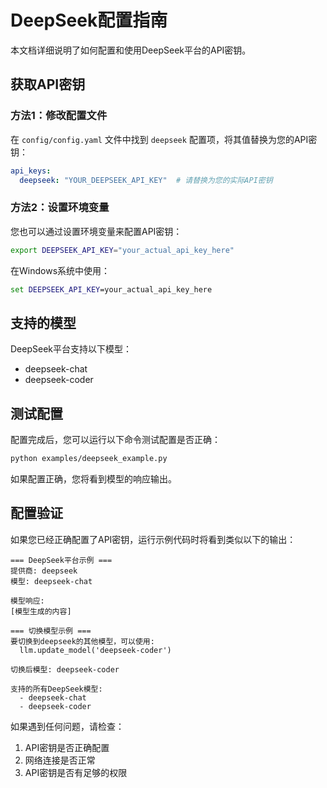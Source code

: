 ﻿# DeepSeek配置指南

本文档详细说明了如何配置和使用DeepSeek平台的API密钥。

## 获取API密钥

### 方法1：修改配置文件

在 `config/config.yaml` 文件中找到 `deepseek` 配置项，将其值替换为您的API密钥：

```yaml
api_keys:
  deepseek: "YOUR_DEEPSEEK_API_KEY"  # 请替换为您的实际API密钥
```

### 方法2：设置环境变量

您也可以通过设置环境变量来配置API密钥：

```bash
export DEEPSEEK_API_KEY="your_actual_api_key_here"
```

在Windows系统中使用：

```cmd
set DEEPSEEK_API_KEY=your_actual_api_key_here
```

## 支持的模型

DeepSeek平台支持以下模型：

- deepseek-chat
- deepseek-coder

## 测试配置

配置完成后，您可以运行以下命令测试配置是否正确：

```bash
python examples/deepseek_example.py
```

如果配置正确，您将看到模型的响应输出。

## 配置验证

如果您已经正确配置了API密钥，运行示例代码时将看到类似以下的输出：

```
=== DeepSeek平台示例 ===
提供商: deepseek
模型: deepseek-chat

模型响应:
[模型生成的内容]

=== 切换模型示例 ===
要切换到deepseek的其他模型，可以使用:
  llm.update_model('deepseek-coder')

切换后模型: deepseek-coder

支持的所有DeepSeek模型:
  - deepseek-chat
  - deepseek-coder
```

如果遇到任何问题，请检查：

1. API密钥是否正确配置
2. 网络连接是否正常
3. API密钥是否有足够的权限